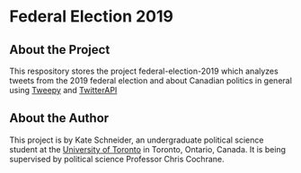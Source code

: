 # Federal Election 2019

## About the Project

This respository stores the project federal-election-2019 which analyzes tweets from the 2019 federal election and about Canadian politics in general using [Tweepy](https://github.com/tweepy/tweepy) and [TwitterAPI](https://github.com/geduldig/TwitterAPI)

## About the Author

This project is by Kate Schneider, an undergraduate political science student at the [University of Toronto](https://www.politics.utoronto.ca) in Toronto, Ontario, Canada. It is being supervised by political science Professor Chris Cochrane.
